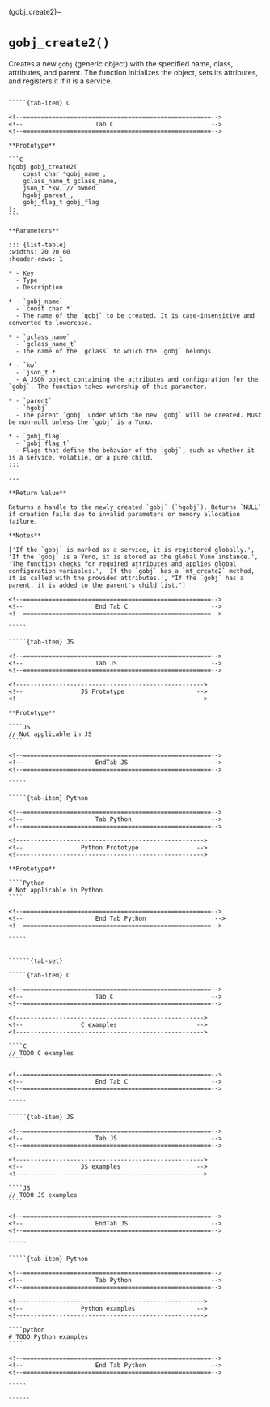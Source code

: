 <!-- ============================================================== -->
(gobj_create2)=
# `gobj_create2()`
<!-- ============================================================== -->

Creates a new `gobj` (generic object) with the specified name, class, attributes, and parent. The function initializes the object, sets its attributes, and registers it if it is a service.

<!------------------------------------------------------------>
<!--                    Prototypes                          -->
<!------------------------------------------------------------>

``````{tab-set}

`````{tab-item} C

<!--====================================================-->
<!--                    Tab C                           -->
<!--====================================================-->

**Prototype**

```C
hgobj gobj_create2(
    const char *gobj_name_,
    gclass_name_t gclass_name,
    json_t *kw, // owned
    hgobj parent_,
    gobj_flag_t gobj_flag
);
```

**Parameters**

::: {list-table}
:widths: 20 20 60
:header-rows: 1

* - Key
  - Type
  - Description

* - `gobj_name`
  - `const char *`
  - The name of the `gobj` to be created. It is case-insensitive and converted to lowercase.

* - `gclass_name`
  - `gclass_name_t`
  - The name of the `gclass` to which the `gobj` belongs.

* - `kw`
  - `json_t *`
  - A JSON object containing the attributes and configuration for the `gobj`. The function takes ownership of this parameter.

* - `parent`
  - `hgobj`
  - The parent `gobj` under which the new `gobj` will be created. Must be non-null unless the `gobj` is a Yuno.

* - `gobj_flag`
  - `gobj_flag_t`
  - Flags that define the behavior of the `gobj`, such as whether it is a service, volatile, or a pure child.
:::

---

**Return Value**

Returns a handle to the newly created `gobj` (`hgobj`). Returns `NULL` if creation fails due to invalid parameters or memory allocation failure.

**Notes**

['If the `gobj` is marked as a service, it is registered globally.', 'If the `gobj` is a Yuno, it is stored as the global Yuno instance.', 'The function checks for required attributes and applies global configuration variables.', 'If the `gobj` has a `mt_create2` method, it is called with the provided attributes.', "If the `gobj` has a parent, it is added to the parent's child list."]

<!--====================================================-->
<!--                    End Tab C                       -->
<!--====================================================-->

`````

`````{tab-item} JS

<!--====================================================-->
<!--                    Tab JS                          -->
<!--====================================================-->

<!---------------------------------------------------->
<!--                JS Prototype                    -->
<!---------------------------------------------------->

**Prototype**

````JS
// Not applicable in JS
````

<!--====================================================-->
<!--                    EndTab JS                       -->
<!--====================================================-->

`````

`````{tab-item} Python

<!--====================================================-->
<!--                    Tab Python                      -->
<!--====================================================-->

<!---------------------------------------------------->
<!--                Python Prototype                -->
<!---------------------------------------------------->

**Prototype**

````Python
# Not applicable in Python
````

<!--====================================================-->
<!--                    End Tab Python                   -->
<!--====================================================-->

`````

``````

<!------------------------------------------------------------>
<!--                    Examples                            -->
<!------------------------------------------------------------>

```````{dropdown} Examples

``````{tab-set}

`````{tab-item} C

<!--====================================================-->
<!--                    Tab C                           -->
<!--====================================================-->

<!---------------------------------------------------->
<!--                C examples                      -->
<!---------------------------------------------------->

````C
// TODO C examples
````

<!--====================================================-->
<!--                    End Tab C                       -->
<!--====================================================-->

`````

`````{tab-item} JS

<!--====================================================-->
<!--                    Tab JS                          -->
<!--====================================================-->

<!---------------------------------------------------->
<!--                JS examples                     -->
<!---------------------------------------------------->

````JS
// TODO JS examples
````

<!--====================================================-->
<!--                    EndTab JS                       -->
<!--====================================================-->

`````

`````{tab-item} Python

<!--====================================================-->
<!--                    Tab Python                      -->
<!--====================================================-->

<!---------------------------------------------------->
<!--                Python examples                 -->
<!---------------------------------------------------->

````python
# TODO Python examples
````

<!--====================================================-->
<!--                    End Tab Python                  -->
<!--====================================================-->

`````

``````

```````
